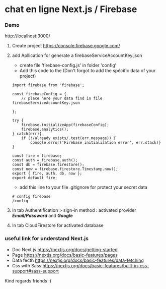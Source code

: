 # chat en ligne Next.js / Firebase

### Demo 

http://localhost:3000/

1. Create project https://console.firebase.google.com/
2. add Apllication for generate a firebaseServiceAccountKey.json
    + create file 'firebase-config.js' in folder 'config'
    + Add this code to the (Don't forgot to add the spécific data of your project)
    ```
    import firebase from 'firebase';

    const firebaseConfig = {
        // place here your data find in file firebaseServiceAccountKey.json
      
    };

    try {
        firebase.initializeApp(firebaseConfig);
        firebase.analytics();
    } catch(err){
        if (!/already exists/.test(err.message)) {
            console.error('Firebase initialization error', err.stack)}
    }

    const fire = firebase;
    const auth = firebase.auth();
    const db = firebase.firestore();
    const now = firebase.firestore.Timestamp.now();
    export { fire, auth, db, now };
    export default fire;

    ``` 
    + add this line to your file .gitignore for protect your secret data
    ```
    # config firebase
    /config
    ```

3. In tab Authentification > sign-in method : activated provider ***Email/Password*** and ***Google***
4. In tab CloudFirestore for activated database

### useful link for understand Next.js
+ Doc Next.js   https://nextjs.org/docs/getting-started
+ Page          https://nextjs.org/docs/basic-features/pages
+ Data fecth    https://nextjs.org/docs/basic-features/data-fetching
+ Css with Sass https://nextjs.org/docs/basic-features/built-in-css-support#sass-support


Kind regards friends :)